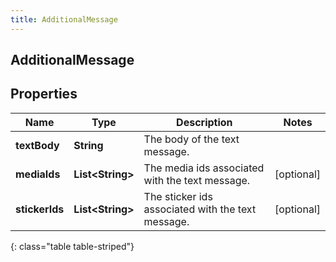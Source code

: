 ```yaml
---
title: AdditionalMessage
---
```

## AdditionalMessage


## Properties

| Name | Type | Description | Notes |
| ------------ | ------------- | ------------- | ------------- |
| **textBody** | <!----><!---->**String**<!----> | The body of the text message. |  |
| **mediaIds** | <!----><!---->**List&lt;String&gt;**<!----> | The media ids associated with the text message. |  [optional] |
| **stickerIds** | <!----><!---->**List&lt;String&gt;**<!----> | The sticker ids associated with the text message. |  [optional] |
{: class="table table-striped"}



